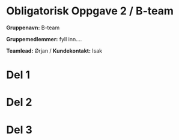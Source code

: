 # Obligatorisk Oppgave 2 / B-team

**Gruppenavn:** B-team

**Gruppemedlemmer:** fyll inn....

**Teamlead:** Ørjan  / **Kundekontakt:** Isak


# Del 1


# Del 2


# Del 3